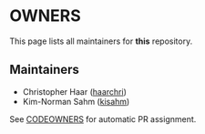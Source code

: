 # OWNERS

This page lists all maintainers for **this** repository.

## Maintainers

* Christopher Haar ([haarchri](https://github.com/haarchri))
* Kim-Norman Sahm ([kisahm](https://github.com/kisahm))

See [CODEOWNERS](./CODEOWNERS) for automatic PR assignment.

